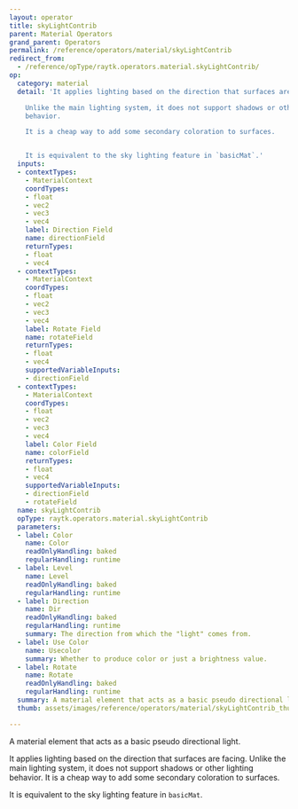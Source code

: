 ```yaml
---
layout: operator
title: skyLightContrib
parent: Material Operators
grand_parent: Operators
permalink: /reference/operators/material/skyLightContrib
redirect_from:
  - /reference/opType/raytk.operators.material.skyLightContrib/
op:
  category: material
  detail: 'It applies lighting based on the direction that surfaces are facing.

    Unlike the main lighting system, it does not support shadows or other lighting
    behavior.

    It is a cheap way to add some secondary coloration to surfaces.


    It is equivalent to the sky lighting feature in `basicMat`.'
  inputs:
  - contextTypes:
    - MaterialContext
    coordTypes:
    - float
    - vec2
    - vec3
    - vec4
    label: Direction Field
    name: directionField
    returnTypes:
    - float
    - vec4
  - contextTypes:
    - MaterialContext
    coordTypes:
    - float
    - vec2
    - vec3
    - vec4
    label: Rotate Field
    name: rotateField
    returnTypes:
    - float
    - vec4
    supportedVariableInputs:
    - directionField
  - contextTypes:
    - MaterialContext
    coordTypes:
    - float
    - vec2
    - vec3
    - vec4
    label: Color Field
    name: colorField
    returnTypes:
    - float
    - vec4
    supportedVariableInputs:
    - directionField
    - rotateField
  name: skyLightContrib
  opType: raytk.operators.material.skyLightContrib
  parameters:
  - label: Color
    name: Color
    readOnlyHandling: baked
    regularHandling: runtime
  - label: Level
    name: Level
    readOnlyHandling: baked
    regularHandling: runtime
  - label: Direction
    name: Dir
    readOnlyHandling: baked
    regularHandling: runtime
    summary: The direction from which the "light" comes from.
  - label: Use Color
    name: Usecolor
    summary: Whether to produce color or just a brightness value.
  - label: Rotate
    name: Rotate
    readOnlyHandling: baked
    regularHandling: runtime
  summary: A material element that acts as a basic pseudo directional light.
  thumb: assets/images/reference/operators/material/skyLightContrib_thumb.png

---
```



A material element that acts as a basic pseudo directional light.

It applies lighting based on the direction that surfaces are facing.
Unlike the main lighting system, it does not support shadows or other lighting behavior.
It is a cheap way to add some secondary coloration to surfaces.

It is equivalent to the sky lighting feature in `basicMat`.